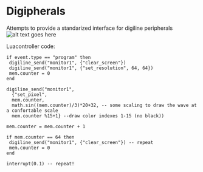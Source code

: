 Digipherals
==========================================================

Attempts to provide a standarized interface for digiline peripherals
![alt text goes here](https://imgur.com/M18iUag.gif)

Luacontroller code:

    if event.type == "program" then
     digiline_send("monitor1", {"clear_screen"})
     digiline_send("monitor1", {"set_resolution", 64, 64})
     mem.counter = 0
    end

    digiline_send("monitor1", 
      {"set_pixel", 
      mem.counter, 
      math.sin((mem.counter)/3)*20+32, -- some scaling to draw the wave at a confortable scale
      mem.counter %15+1} --draw color indexes 1-15 (no black))  

    mem.counter = mem.counter + 1

    if mem.counter == 64 then
     digiline_send("monitor1", {"clear_screen"}) -- repeat
     mem.counter = 0
    end

    interrupt(0.1) -- repeat!